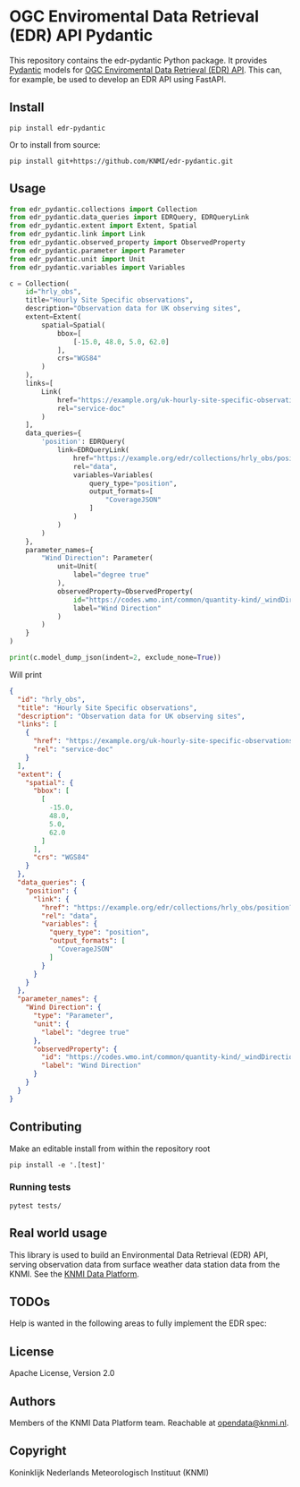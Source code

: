 # OGC Enviromental Data Retrieval (EDR) API Pydantic

This repository contains the edr-pydantic Python package. It provides [Pydantic](https://pydantic-docs.helpmanual.io/) models
for [OGC Enviromental Data Retrieval (EDR) API](https://ogcapi.ogc.org/edr/).
This can, for example, be used to develop an EDR API using FastAPI.

## Install
```shell
pip install edr-pydantic
```

Or to install from source:

```shell
pip install git+https://github.com/KNMI/edr-pydantic.git
```

## Usage

```python
from edr_pydantic.collections import Collection
from edr_pydantic.data_queries import EDRQuery, EDRQueryLink
from edr_pydantic.extent import Extent, Spatial
from edr_pydantic.link import Link
from edr_pydantic.observed_property import ObservedProperty
from edr_pydantic.parameter import Parameter
from edr_pydantic.unit import Unit
from edr_pydantic.variables import Variables

c = Collection(
    id="hrly_obs",
    title="Hourly Site Specific observations",
    description="Observation data for UK observing sites",
    extent=Extent(
        spatial=Spatial(
            bbox=[
                [-15.0, 48.0, 5.0, 62.0]
            ],
            crs="WGS84"
        )
    ),
    links=[
        Link(
            href="https://example.org/uk-hourly-site-specific-observations",
            rel="service-doc"
        )
    ],
    data_queries={
        'position': EDRQuery(
            link=EDRQueryLink(
                href="https://example.org/edr/collections/hrly_obs/position?coords={coords}",
                rel="data",
                variables=Variables(
                    query_type="position",
                    output_formats=[
                        "CoverageJSON"
                    ]
                )
            )
        )
    },
    parameter_names={
        "Wind Direction": Parameter(
            unit=Unit(
                label="degree true"
            ),
            observedProperty=ObservedProperty(
                id="https://codes.wmo.int/common/quantity-kind/_windDirection",
                label="Wind Direction"
            )
        )
    }
)

print(c.model_dump_json(indent=2, exclude_none=True))
```

Will print
```json
{
  "id": "hrly_obs",
  "title": "Hourly Site Specific observations",
  "description": "Observation data for UK observing sites",
  "links": [
    {
      "href": "https://example.org/uk-hourly-site-specific-observations",
      "rel": "service-doc"
    }
  ],
  "extent": {
    "spatial": {
      "bbox": [
        [
          -15.0,
          48.0,
          5.0,
          62.0
        ]
      ],
      "crs": "WGS84"
    }
  },
  "data_queries": {
    "position": {
      "link": {
        "href": "https://example.org/edr/collections/hrly_obs/position?coords={coords}",
        "rel": "data",
        "variables": {
          "query_type": "position",
          "output_formats": [
            "CoverageJSON"
          ]
        }
      }
    }
  },
  "parameter_names": {
    "Wind Direction": {
      "type": "Parameter",
      "unit": {
        "label": "degree true"
      },
      "observedProperty": {
        "id": "https://codes.wmo.int/common/quantity-kind/_windDirection",
        "label": "Wind Direction"
      }
    }
  }
}
```

## Contributing

Make an editable install from within the repository root

```shell
pip install -e '.[test]'
```

### Running tests

```shell
pytest tests/
```

## Real world usage

This library is used to build an Environmental Data Retrieval (EDR) API, serving observation data from surface weather data station data from the KNMI. See the [KNMI Data Platform](https://developer.dataplatform.knmi.nl/edr-api).

## TODOs
Help is wanted in the following areas to fully implement the EDR spec:

## License

Apache License, Version 2.0

## Authors

Members of the KNMI Data Platform team. Reachable at opendata@knmi.nl.

## Copyright

Koninklijk Nederlands Meteorologisch Instituut (KNMI)
